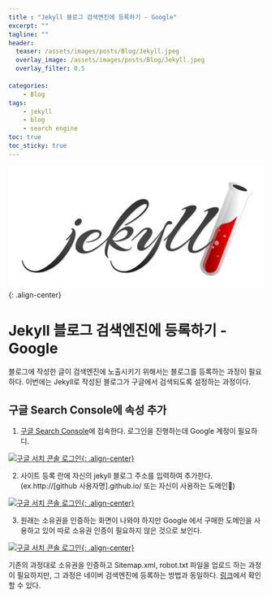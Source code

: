 ```yaml
---
title : "Jekyll 블로그 검색엔진에 등록하기 - Google"
excerpt: ""
tagline: ""
header:
  teaser: /assets/images/posts/Blog/Jekyll.jpeg
  overlay_image: /assets/images/posts/Blog/Jekyll.jpeg
  overlay_filter: 0.5
  
categories:
    - Blog
tags:
    - jekyll
    - blog
    - search engine
toc: true
toc_sticky: true
---
```


![jekyll](/assets/images/posts/Blog/Jekyll.jpeg){: .align-center}

# Jekyll 블로그 검색엔진에 등록하기 - Google

블로그에 작성한 글이 검색엔진에 노출시키기 위해서는 블로그를 등록하는 과정이 필요하다. 이번에는 Jekyll로 작성된 블로그가 구글에서 검색되도록 설정하는 과정이다.

## 구글 Search Console에 속성 추가

1. [구글 Search Console](https://search.google.com/search-console/welcome?hl=ko)에 접속한다. 로그인을 진행하는데 Google 계정이 필요하디. 

[![구글 서치 콘솔 로그인](/assets/images/posts/Blog/2021-01-06-1/1.png){: .align-center}](/assets/images/posts/Blog/2021-01-06-1/1.png)

2. 사이트 등록 란에 자신의 jekyll 블로그 주소를 입력하여 추가한다. (ex.http://[github 사용자명].github.io/ 또는 자신이 사용하는 도메인)

[![구글 서치 콘솔 로그인](/assets/images/posts/Blog/2021-01-06-1/2.png){: .align-center}](/assets/images/posts/Blog/2021-01-06-1/2.png)

3. 원래는 소유권을 인증하는 화면이 나와야 하지만 Google 에서 구매한 도메인을 사용하고 있어 따로 소유권 인증이 필요하지 않은 것으로 보인다.

[![구글 서치 콘솔 로그인](/assets/images/posts/Blog/2021-01-06-1/3.png){: .align-center}](/assets/images/posts/Blog/2021-01-06-1/3.png)

기존의 과정대로 소유권을 인증하고 Sitemap.xml, robot.txt 파일을 업로드 하는 과정이 필요하지만, 그 과정은 네이버 검색엔진에 등록하는 방법과 동일하다. [링크](https://sanghyuk.dev/blog/2/)에서 확인할 수 있다. 